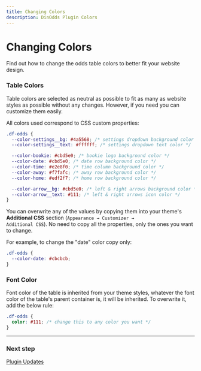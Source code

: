 ```yaml
---
title: Changing Colors
description: DinOdds Plugin Colors
---
```


# Changing Colors

Find out how to change the odds table colors to better fit your website design.

### Table Colors

Table colors are selected as neutral as possible to fit as many as website styles as possible without any changes. However, if you need you can customize them easily.

All colors used correspond to CSS custom properties:

```css
.df-odds {
  --color-settings__bg: #4a5568; /* settings dropdown background color */
  --color-settings__text: #ffffff; /* settings dropdown text color */

  --color-bookie: #cbd5e0; /* bookie logo background color */
  --color-date: #cbd5e0; /* date row background color */
  --color-time: #e2e8f0; /* time column background color */
  --color-away: #f7fafc; /* away row background color */
  --color-home: #edf2f7; /* home row background color */

  --color-arrow__bg: #cbd5e0; /* left & right arrows background color */
  --color-arrow__text: #111; /* left & right arrows icon color */
}
```

You can overwrite any of the values by copying them into your theme's **Additional CSS** section (<code>Appearance &#8594; Customizer &#8594; Additional CSS</code>).
No need to copy all the properties, only the ones you want to change.

For example, to change the "date" color copy only:

```css
.df-odds {
  --color-date: #cbcbcb;
}
```

### Font Color

Font color of the table is inherited from your theme styles, whatever the font color of the table's parent container is, it will be inherited. To overwrite it, add the below rule:

```css
.df-odds {
  color: #111; /* change this to any color you want */
}
```

---

### Next step

[Plugin Updates](/docs/dinodds/plugin-updates/)
